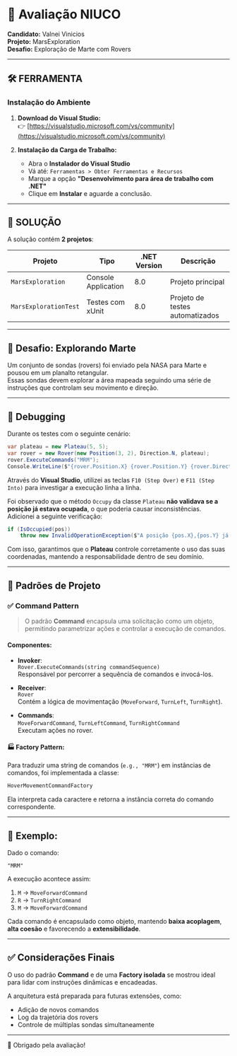 # 🚀 Avaliação NIUCO

**Candidato:** Valnei Vinicios  
**Projeto:** MarsExploration  
**Desafio:** Exploração de Marte com Rovers

---

## 🛠️ FERRAMENTA

### Instalação do Ambiente

1. **Download do Visual Studio:**  
   👉 [https://visualstudio.microsoft.com/vs/community](https://visualstudio.microsoft.com/vs/community)

2. **Instalação da Carga de Trabalho:**  
   - Abra o **Instalador do Visual Studio**  
   - Vá até: `Ferramentas > Obter Ferramentas e Recursos`  
   - Marque a opção **"Desenvolvimento para área de trabalho com .NET"**  
   - Clique em **Instalar** e aguarde a conclusão.

---

## 📁 SOLUÇÃO

A solução contém **2 projetos**:

| Projeto              | Tipo               | .NET Version | Descrição                      |
|----------------------|--------------------|--------------|--------------------------------|
| `MarsExploration`    | Console Application| 8.0          | Projeto principal              |
| `MarsExplorationTest`| Testes com xUnit   | 8.0          | Projeto de testes automatizados|

---

## 🌌 Desafio: Explorando Marte

Um conjunto de sondas (rovers) foi enviado pela NASA para Marte e pousou em um planalto retangular.  
Essas sondas devem explorar a área mapeada seguindo uma série de instruções que controlam seu movimento e direção.

---

## 🐞 Debugging

Durante os testes com o seguinte cenário:

```csharp
var plateau = new Plateau(5, 5);
var rover = new Rover(new Position(3, 2), Direction.N, plateau);
rover.ExecuteCommands("MRM");
Console.WriteLine($"{rover.Position.X} {rover.Position.Y} {rover.Direction}");
```

Através do **Visual Studio**, utilizei as teclas `F10 (Step Over)` e `F11 (Step Into)` para investigar a execução linha a linha.

Foi observado que o método `Occupy` da classe `Plateau` **não validava se a posição já estava ocupada**, o que poderia causar inconsistências.  
Adicionei a seguinte verificação:

```csharp
if (IsOccupied(pos))
    throw new InvalidOperationException($"A posição {pos.X},{pos.Y} já está ocupada por outra sonda.");
```

Com isso, garantimos que o **Plateau** controle corretamente o uso das suas coordenadas, mantendo a responsabilidade dentro de seu domínio.

---

## 🧱 Padrões de Projeto

### ✅ **Command Pattern**  

> O padrão **Command** encapsula uma solicitação como um objeto, permitindo parametrizar ações e controlar a execução de comandos.

#### Componentes:

- **Invoker**:  
  `Rover.ExecuteCommands(string commandSequence)`  
  Responsável por percorrer a sequência de comandos e invocá-los.

- **Receiver**:  
  `Rover`  
  Contém a lógica de movimentação (`MoveForward`, `TurnLeft`, `TurnRight`).

- **Commands**:  
  `MoveForwardCommand`, `TurnLeftCommand`, `TurnRightCommand`  
  Executam ações no rover.

#### 🏭 Factory Pattern:

Para traduzir uma string de comandos (`e.g., "MRM"`) em instâncias de comandos, foi implementada a classe:

```csharp
HoverMovementCommandFactory
```

Ela interpreta cada caractere e retorna a instância correta do comando correspondente.

---

## 📌 Exemplo:

Dado o comando:

```
"MRM"
```

A execução acontece assim:

1. `M` → `MoveForwardCommand`
2. `R` → `TurnRightCommand`
3. `M` → `MoveForwardCommand`

Cada comando é encapsulado como objeto, mantendo **baixa acoplagem**, **alta coesão** e favorecendo a **extensibilidade**.

---

## ✅ Considerações Finais

O uso do padrão **Command** e de uma **Factory isolada** se mostrou ideal para lidar com instruções dinâmicas e encadeadas.

A arquitetura está preparada para futuras extensões, como:  
- Adição de novos comandos  
- Log da trajetória dos rovers  
- Controle de múltiplas sondas simultaneamente  

---

📎 Obrigado pela avaliação!

